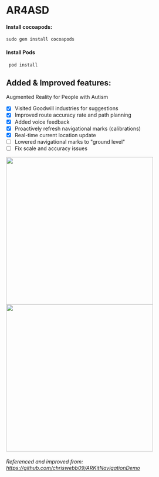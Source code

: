 # AR4ASD
#### Install cocoapods:
```sudo gem install cocoapods```
#### Install Pods
``` pod install```

## Added & Improved features:
Augmented Reality for People with Autism
- [x] Visited Goodwill industries for suggestions
- [x] Improved route accuracy rate and path planning
- [x] Added voice feedback
- [x] Proactively refresh navigational marks (calibrations)
- [x] Real-time current location update
- [ ] Lowered navigational marks to "ground level"
- [ ] Fix scale and accuracy issues

<img src="https://cl.ly/rXuX/IMG_0657.PNG" width="400"/> <img src="https://cl.ly/rXtF/IMG_0656.PNG" width="400"/>

###### Referenced and improved from: https://github.com/chriswebb09/ARKitNavigationDemo
